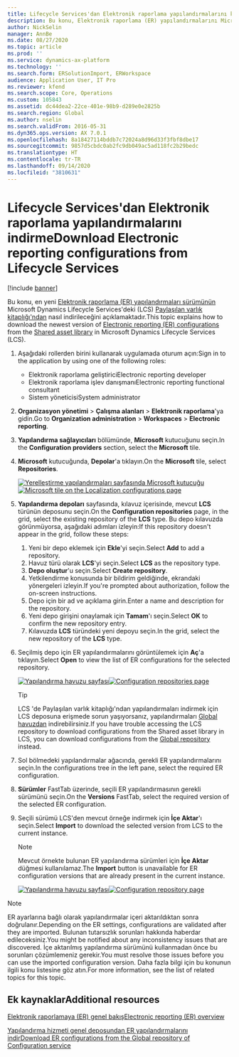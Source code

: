 ```yaml
---
title: Lifecycle Services'dan Elektronik raporlama yapılandırmalarını karşıdan yükle
description: Bu konu, Elektronik raporlama (ER) yapılandırmalarını Microsoft Dynamics Lifecycle Services'dan (LCS) indirmeyi açıklar.
author: NickSelin
manager: AnnBe
ms.date: 08/27/2020
ms.topic: article
ms.prod: ''
ms.service: dynamics-ax-platform
ms.technology: ''
ms.search.form: ERSolutionImport, ERWorkspace
audience: Application User, IT Pro
ms.reviewer: kfend
ms.search.scope: Core, Operations
ms.custom: 105843
ms.assetid: dc44dea2-22ce-401e-98b9-d289e0e2825b
ms.search.region: Global
ms.author: nselin
ms.search.validFrom: 2016-05-31
ms.dyn365.ops.version: AX 7.0.1
ms.openlocfilehash: 8a18427114bddb7c72024a8d96d33f3fbf8dbe17
ms.sourcegitcommit: 9857d5cbdc0ab2fc9db049ac5ad118fc2b29bedc
ms.translationtype: HT
ms.contentlocale: tr-TR
ms.lasthandoff: 09/14/2020
ms.locfileid: "3810631"
---
```

# <a name="download-electronic-reporting-configurations-from-lifecycle-services"></a><span data-ttu-id="0249c-103">Lifecycle Services'dan Elektronik raporlama yapılandırmalarını indirme</span><span class="sxs-lookup"><span data-stu-id="0249c-103">Download Electronic reporting configurations from Lifecycle Services</span></span>

[!include [banner](../includes/banner.md)]

<span data-ttu-id="0249c-104">Bu konu, en yeni [Elektronik raporlama (ER) yapılandırmaları sürümünün](general-electronic-reporting.md#Configuration) Microsoft Dynamics Lifecycle Services'deki (LCS) [Paylaşılan varlık kitaplığı'ndan](../lifecycle-services/asset-library.md) nasıl indirileceğini açıklamaktadır.</span><span class="sxs-lookup"><span data-stu-id="0249c-104">This topic explains how to download the newest version of [Electronic reporting (ER) configurations](general-electronic-reporting.md#Configuration) from the [Shared asset library](../lifecycle-services/asset-library.md) in Microsoft Dynamics Lifecycle Services (LCS).</span></span>

1. <span data-ttu-id="0249c-105">Aşağıdaki rollerden birini kullanarak uygulamada oturum açın:</span><span class="sxs-lookup"><span data-stu-id="0249c-105">Sign in to the application by using one of the following roles:</span></span>

    - <span data-ttu-id="0249c-106">Elektronik raporlama geliştirici</span><span class="sxs-lookup"><span data-stu-id="0249c-106">Electronic reporting developer</span></span>
    - <span data-ttu-id="0249c-107">Elektronik raporlama işlev danışmanı</span><span class="sxs-lookup"><span data-stu-id="0249c-107">Electronic reporting functional consultant</span></span>
    - <span data-ttu-id="0249c-108">Sistem yöneticisi</span><span class="sxs-lookup"><span data-stu-id="0249c-108">System administrator</span></span>

2. <span data-ttu-id="0249c-109">**Organizasyon yönetimi** &gt; **Çalışma alanları** &gt; **Elektronik raporlama**'ya gidin.</span><span class="sxs-lookup"><span data-stu-id="0249c-109">Go to **Organization administration** &gt; **Workspaces** &gt; **Electronic reporting**.</span></span>
3. <span data-ttu-id="0249c-110">**Yapılandırma sağlayıcıları** bölümünde, **Microsoft** kutucuğunu seçin.</span><span class="sxs-lookup"><span data-stu-id="0249c-110">In the **Configuration providers** section, select the **Microsoft** tile.</span></span>
4. <span data-ttu-id="0249c-111">**Microsoft** kutucuğunda, **Depolar**'a tıklayın.</span><span class="sxs-lookup"><span data-stu-id="0249c-111">On the **Microsoft** tile, select **Repositories**.</span></span>

    <span data-ttu-id="0249c-112">[![Yerelleştirme yapılandırmaları sayfasında Microsoft kutucuğu](./media/update-er-from-lcs-for-ms-open-ms-repositories-list.png)](./media/update-er-from-lcs-for-ms-open-ms-repositories-list.png)</span><span class="sxs-lookup"><span data-stu-id="0249c-112">[![Microsoft tile on the Localization configurations page](./media/update-er-from-lcs-for-ms-open-ms-repositories-list.png)](./media/update-er-from-lcs-for-ms-open-ms-repositories-list.png)</span></span>

5. <span data-ttu-id="0249c-113">**Yapılandırma depoları** sayfasında, kılavuz içerisinde, mevcut **LCS** türünün deposunu seçin.</span><span class="sxs-lookup"><span data-stu-id="0249c-113">On the **Configuration repositories** page, in the grid, select the existing repository of the **LCS** type.</span></span> <span data-ttu-id="0249c-114">Bu depo kılavuzda görünmüyorsa, aşağıdaki adımları izleyin:</span><span class="sxs-lookup"><span data-stu-id="0249c-114">If this repository doesn't appear in the grid, follow these steps:</span></span>

    1. <span data-ttu-id="0249c-115">Yeni bir depo eklemek için **Ekle**'yi seçin.</span><span class="sxs-lookup"><span data-stu-id="0249c-115">Select **Add** to add a repository.</span></span>
    2. <span data-ttu-id="0249c-116">Havuz türü olarak **LCS**'yi seçin.</span><span class="sxs-lookup"><span data-stu-id="0249c-116">Select **LCS** as the repository type.</span></span>
    3. <span data-ttu-id="0249c-117">**Depo oluştur**'u seçin.</span><span class="sxs-lookup"><span data-stu-id="0249c-117">Select **Create repository**.</span></span>
    4. <span data-ttu-id="0249c-118">Yetkilendirme konusunda bir bildirim geldiğinde, ekrandaki yönergeleri izleyin.</span><span class="sxs-lookup"><span data-stu-id="0249c-118">If you're prompted about authorization, follow the on-screen instructions.</span></span>
    5. <span data-ttu-id="0249c-119">Depo için bir ad ve açıklama girin.</span><span class="sxs-lookup"><span data-stu-id="0249c-119">Enter a name and description for the repository.</span></span>
    6. <span data-ttu-id="0249c-120">Yeni depo girişini onaylamak için **Tamam**'ı seçin.</span><span class="sxs-lookup"><span data-stu-id="0249c-120">Select **OK** to confirm the new repository entry.</span></span>
    7. <span data-ttu-id="0249c-121">Kılavuzda **LCS** türündeki yeni depoyu seçin.</span><span class="sxs-lookup"><span data-stu-id="0249c-121">In the grid, select the new repository of the **LCS** type.</span></span>

6. <span data-ttu-id="0249c-122">Seçilmiş depo için ER yapılandırmalarını görüntülemek için **Aç**'a tıklayın.</span><span class="sxs-lookup"><span data-stu-id="0249c-122">Select **Open** to view the list of ER configurations for the selected repository.</span></span>

    <span data-ttu-id="0249c-123">[![Yapılandırma havuzu sayfası](./media/update-er-from-lcs-for-ms-make-lcs-repository.png)](./media/update-er-from-lcs-for-ms-make-lcs-repository.png)</span><span class="sxs-lookup"><span data-stu-id="0249c-123">[![Configuration repositories page](./media/update-er-from-lcs-for-ms-make-lcs-repository.png)](./media/update-er-from-lcs-for-ms-make-lcs-repository.png)</span></span>

    > [!TIP]
    > <span data-ttu-id="0249c-124">LCS 'de Paylaşılan varlık kitaplığı'ndan yapılandırmaları indirmek için LCS deposuna erişmede sorun yaşıyorsanız, yapılandırmaları [Global havuzdan](er-download-configurations-global-repo.md) indirebilirsiniz.</span><span class="sxs-lookup"><span data-stu-id="0249c-124">If you have trouble accessing the LCS repository to download configurations from the Shared asset library in LCS, you can download configurations from the [Global repository](er-download-configurations-global-repo.md) instead.</span></span>

7. <span data-ttu-id="0249c-125">Sol bölmedeki yapılandırmalar ağacında, gerekli ER yapılandırmalarını seçin.</span><span class="sxs-lookup"><span data-stu-id="0249c-125">In the configurations tree in the left pane, select the required ER configuration.</span></span>
8. <span data-ttu-id="0249c-126">**Sürümler** FastTab üzerinde, seçili ER yapılandırmasının gerekli sürümünü seçin.</span><span class="sxs-lookup"><span data-stu-id="0249c-126">On the **Versions** FastTab, select the required version of the selected ER configuration.</span></span>
9. <span data-ttu-id="0249c-127">Seçili sürümü LCS'den mevcut örneğe indirmek için **İçe Aktar**'ı seçin.</span><span class="sxs-lookup"><span data-stu-id="0249c-127">Select **Import** to download the selected version from LCS to the current instance.</span></span>

    > [!NOTE]
    > <span data-ttu-id="0249c-128">Mevcut örnekte bulunan ER yapılandırma sürümleri için **İçe Aktar** düğmesi kullanılamaz.</span><span class="sxs-lookup"><span data-stu-id="0249c-128">The **Import** button is unavailable for ER configuration versions that are already present in the current instance.</span></span>

    <span data-ttu-id="0249c-129">[![Yapılandırma havuzu sayfası](./media/update-er-from-lcs-for-ms-download-configuration.png)](./media/update-er-from-lcs-for-ms-download-configuration.png)</span><span class="sxs-lookup"><span data-stu-id="0249c-129">[![Configuration repository page](./media/update-er-from-lcs-for-ms-download-configuration.png)](./media/update-er-from-lcs-for-ms-download-configuration.png)</span></span>

> [!NOTE]
> <span data-ttu-id="0249c-130">ER ayarlarına bağlı olarak yapılandırmalar içeri aktarıldıktan sonra doğrulanır.</span><span class="sxs-lookup"><span data-stu-id="0249c-130">Depending on the ER settings, configurations are validated after they are imported.</span></span> <span data-ttu-id="0249c-131">Bulunan tutarsızlık sorunları hakkında haberdar edileceksiniz.</span><span class="sxs-lookup"><span data-stu-id="0249c-131">You might be notified about any inconsistency issues that are discovered.</span></span> <span data-ttu-id="0249c-132">İçe aktarılmış yapılandırma sürümünü kullanmadan önce bu sorunları çözümlemeniz gerekir.</span><span class="sxs-lookup"><span data-stu-id="0249c-132">You must resolve those issues before you can use the imported configuration version.</span></span> <span data-ttu-id="0249c-133">Daha fazla bilgi için bu konunun ilgili konu listesine göz atın.</span><span class="sxs-lookup"><span data-stu-id="0249c-133">For more information, see the list of related topics for this topic.</span></span>

## <a name="additional-resources"></a><span data-ttu-id="0249c-134">Ek kaynaklar</span><span class="sxs-lookup"><span data-stu-id="0249c-134">Additional resources</span></span>

[<span data-ttu-id="0249c-135">Elektronik raporlamaya (ER) genel bakış</span><span class="sxs-lookup"><span data-stu-id="0249c-135">Electronic reporting (ER) overview</span></span>](general-electronic-reporting.md)

[<span data-ttu-id="0249c-136">Yapılandırma hizmeti genel deposundan ER yapılandırmalarını indir</span><span class="sxs-lookup"><span data-stu-id="0249c-136">Download ER configurations from the Global repository of Configuration service</span></span>](er-download-configurations-global-repo.md)
